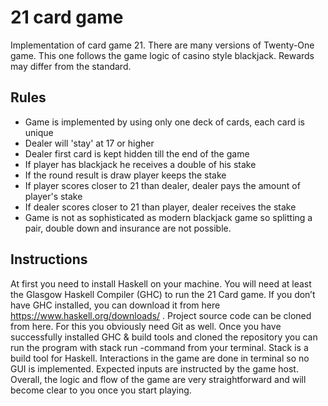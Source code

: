# 21 card game

Implementation of card game 21. There are many versions of Twenty-One game. This one follows the game logic of casino style blackjack.  Rewards may differ from the standard. 

## Rules

* Game is implemented by using only one deck of cards, each card is unique
* Dealer will 'stay' at 17 or higher
* Dealer first card is kept hidden till the end of the game
* If player has blackjack he receives a double of his stake
* If the round result is draw player keeps the stake
* If player scores closer to 21 than dealer, dealer pays the amount of player's stake
* If dealer scores closer to 21 than player, dealer receives the stake
* Game is not as sophisticated as modern blackjack game so splitting a pair, double down and insurance are not possible. 

## Instructions

At first you need to install Haskell on your machine. You will need at least the Glasgow Haskell Compiler (GHC) to run the 21 Card game. If you don’t have GHC installed, you can download it from here https://www.haskell.org/downloads/ . Project source code can be cloned from here. For this you obviously need Git as well. Once you have successfully installed GHC & build tools and cloned the repository you can run the program with stack run -command from your terminal. Stack is a build tool for Haskell. 
Interactions in the game are done in terminal so no GUI is implemented. Expected inputs are instructed by the game host. Overall, the logic and flow of the game are very straightforward and will become clear to you once you start playing.
